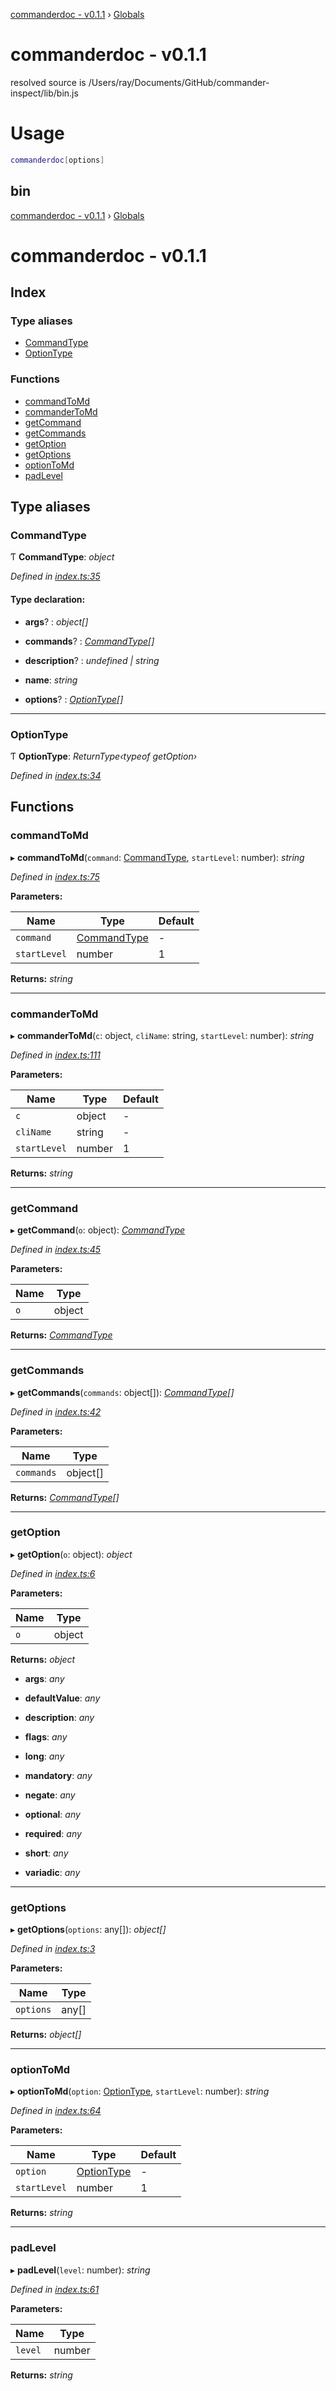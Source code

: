 
<a name="readmemd"></a>

[commanderdoc - v0.1.1](#readmemd) › [Globals](#globalsmd)

# commanderdoc - v0.1.1

resolved source is  /Users/ray/Documents/GitHub/commander-inspect/lib/bin.js
# Usage
```bash
commanderdoc[options]
```
## bin


<a name="globalsmd"></a>

[commanderdoc - v0.1.1](#readmemd) › [Globals](#globalsmd)

# commanderdoc - v0.1.1

## Index

### Type aliases

* [CommandType](#commandtype)
* [OptionType](#optiontype)

### Functions

* [commandToMd](#commandtomd)
* [commanderToMd](#commandertomd)
* [getCommand](#getcommand)
* [getCommands](#getcommands)
* [getOption](#getoption)
* [getOptions](#getoptions)
* [optionToMd](#optiontomd)
* [padLevel](#padlevel)

## Type aliases

###  CommandType

Ƭ **CommandType**: *object*

*Defined in [index.ts:35](https://github.com/rhdeck/commander-inspect/blob/db60a44/src/index.ts#L35)*

#### Type declaration:

* **args**? : *object[]*

* **commands**? : *[CommandType](#commandtype)[]*

* **description**? : *undefined | string*

* **name**: *string*

* **options**? : *[OptionType](#optiontype)[]*

___

###  OptionType

Ƭ **OptionType**: *ReturnType‹typeof getOption›*

*Defined in [index.ts:34](https://github.com/rhdeck/commander-inspect/blob/db60a44/src/index.ts#L34)*

## Functions

###  commandToMd

▸ **commandToMd**(`command`: [CommandType](#commandtype), `startLevel`: number): *string*

*Defined in [index.ts:75](https://github.com/rhdeck/commander-inspect/blob/db60a44/src/index.ts#L75)*

**Parameters:**

Name | Type | Default |
------ | ------ | ------ |
`command` | [CommandType](#commandtype) | - |
`startLevel` | number | 1 |

**Returns:** *string*

___

###  commanderToMd

▸ **commanderToMd**(`c`: object, `cliName`: string, `startLevel`: number): *string*

*Defined in [index.ts:111](https://github.com/rhdeck/commander-inspect/blob/db60a44/src/index.ts#L111)*

**Parameters:**

Name | Type | Default |
------ | ------ | ------ |
`c` | object | - |
`cliName` | string | - |
`startLevel` | number | 1 |

**Returns:** *string*

___

###  getCommand

▸ **getCommand**(`o`: object): *[CommandType](#commandtype)*

*Defined in [index.ts:45](https://github.com/rhdeck/commander-inspect/blob/db60a44/src/index.ts#L45)*

**Parameters:**

Name | Type |
------ | ------ |
`o` | object |

**Returns:** *[CommandType](#commandtype)*

___

###  getCommands

▸ **getCommands**(`commands`: object[]): *[CommandType](#commandtype)[]*

*Defined in [index.ts:42](https://github.com/rhdeck/commander-inspect/blob/db60a44/src/index.ts#L42)*

**Parameters:**

Name | Type |
------ | ------ |
`commands` | object[] |

**Returns:** *[CommandType](#commandtype)[]*

___

###  getOption

▸ **getOption**(`o`: object): *object*

*Defined in [index.ts:6](https://github.com/rhdeck/commander-inspect/blob/db60a44/src/index.ts#L6)*

**Parameters:**

Name | Type |
------ | ------ |
`o` | object |

**Returns:** *object*

* **args**: *any*

* **defaultValue**: *any*

* **description**: *any*

* **flags**: *any*

* **long**: *any*

* **mandatory**: *any*

* **negate**: *any*

* **optional**: *any*

* **required**: *any*

* **short**: *any*

* **variadic**: *any*

___

###  getOptions

▸ **getOptions**(`options`: any[]): *object[]*

*Defined in [index.ts:3](https://github.com/rhdeck/commander-inspect/blob/db60a44/src/index.ts#L3)*

**Parameters:**

Name | Type |
------ | ------ |
`options` | any[] |

**Returns:** *object[]*

___

###  optionToMd

▸ **optionToMd**(`option`: [OptionType](#optiontype), `startLevel`: number): *string*

*Defined in [index.ts:64](https://github.com/rhdeck/commander-inspect/blob/db60a44/src/index.ts#L64)*

**Parameters:**

Name | Type | Default |
------ | ------ | ------ |
`option` | [OptionType](#optiontype) | - |
`startLevel` | number | 1 |

**Returns:** *string*

___

###  padLevel

▸ **padLevel**(`level`: number): *string*

*Defined in [index.ts:61](https://github.com/rhdeck/commander-inspect/blob/db60a44/src/index.ts#L61)*

**Parameters:**

Name | Type |
------ | ------ |
`level` | number |

**Returns:** *string*
